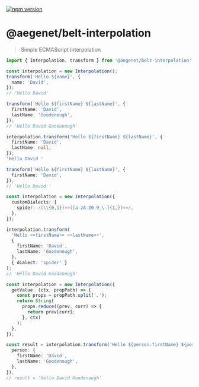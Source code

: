 [![npm version](https://img.shields.io/npm/v/@aegenet/belt-interpolation.svg)](https://www.npmjs.com/package/@aegenet/belt-interpolation)
<br>

# @aegenet/belt-interpolation

> Simple ECMAScript Interpolation

```typescript
import { Interpolation, transform } from '@aegenet/belt-interpolation';

const interpolation = new Interpolation();
transform('Hello ${name}', {
  name: 'David',
});
// 'Hello David'
```

```typescript
transform('Hello ${firstName} ${lastName}', {
  firstName: 'David',
  lastName: 'Goodenough',
});
// 'Hello David Goodenough'
```

```typescript
interpolation.transform('Hello ${firstName} ${lastName}', {
  firstName: 'David',
  lastName: null,
});
'Hello David '
```

```typescript
transform('Hello ${firstName} ${lastName}', {
  firstName: 'David',
});
// 'Hello David '
```

```typescript
const interpolation = new Interpolation({
  customDialects: {
    spider: /(\\{0,1})¤¤([a-zA-Z0-9_\-]{1,})¤¤/,
  },
});

interpolation.transform(
  'Hello ¤¤firstName¤¤ ¤¤lastName¤¤',
  {
    firstName: 'David',
    lastName: 'Goodenough',
  },
  { dialect: 'spider' }
);
// 'Hello David Goodenough'
```

```typescript
const interpolation = new Interpolation({
  getValue: (ctx, propPath) => {
    const props = propPath.split('.');
    return String(
      props.reduce((prev, curr) => {
        return prev[curr];
      }, ctx)
    );
  },
});

const result = interpolation.transform('Hello ${person.firstName} ${person.lastName}', {
  person: {
    firstName: 'David',
    lastName: 'Goodenough',
  },
}),
// result = 'Hello David Goodenough'
```
